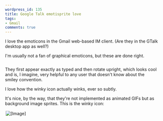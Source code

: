 ```yaml
---
wordpress_id: 135
title: Google Talk emotisprite love
tags:
- Gmail
comments: true
---
```

I love the emoticons in the Gmail web-based IM client. (Are they in the GTalk desktop app as well?)

I'm usually not a fan of graphical emoticons, but these are done right.

<p class="center"><img src="/uploads/google_emoticons.gif" class="bordered" alt="" /></p>

They first appear exactly as typed and then rotate upright, which looks cool and is, I imagine, very helpful to any user that doesn't know about the smiley convention.

I love how the winky icon actually winks, ever so subtly.

It's nice, by the way, that they're not implemented as animated GIFs but as background image sprites. This is the winky icon:

<p class="center"><img src="http://mail.google.com/mail/im/emotisprites/wink.png" alt="[Image]" class="bordered" style="padding:2px;" /></p>
